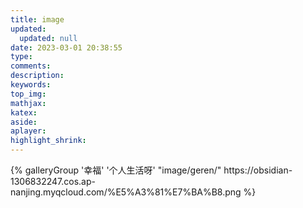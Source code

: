 ```yaml
---
title: image
updated:
  updated: null
date: 2023-03-01 20:38:55
type:
comments:
description:
keywords:
top_img:
mathjax:
katex:
aside:
aplayer:
highlight_shrink:
---
```

<div class="gallery-group-main">
{% galleryGroup '幸福' '个人生活呀' "image/geren/" https://obsidian-1306832247.cos.ap-nanjing.myqcloud.com/%E5%A3%81%E7%BA%B8.png %}

</div>
